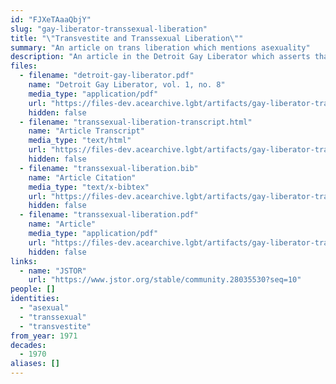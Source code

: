 ```yaml
---
id: "FJXeTAaaQbjY"
slug: "gay-liberator-transsexual-liberation"
title: "\"Transvestite and Transsexual Liberation\""
summary: "An article on trans liberation which mentions asexuality"
description: "An article in the Detroit Gay Liberator which asserts that trans liberation includes people of all orientations, including asexuals"
files:
  - filename: "detroit-gay-liberator.pdf"
    name: "Detroit Gay Liberator, vol. 1, no. 8"
    media_type: "application/pdf"
    url: "https://files-dev.acearchive.lgbt/artifacts/gay-liberator-transsexual-liberation/detroit-gay-liberator.pdf"
    hidden: false
  - filename: "transsexual-liberation-transcript.html"
    name: "Article Transcript"
    media_type: "text/html"
    url: "https://files-dev.acearchive.lgbt/artifacts/gay-liberator-transsexual-liberation/transsexual-liberation-transcript.html"
    hidden: false
  - filename: "transsexual-liberation.bib"
    name: "Article Citation"
    media_type: "text/x-bibtex"
    url: "https://files-dev.acearchive.lgbt/artifacts/gay-liberator-transsexual-liberation/transsexual-liberation.bib"
    hidden: false
  - filename: "transsexual-liberation.pdf"
    name: "Article"
    media_type: "application/pdf"
    url: "https://files-dev.acearchive.lgbt/artifacts/gay-liberator-transsexual-liberation/transsexual-liberation.pdf"
    hidden: false
links:
  - name: "JSTOR"
    url: "https://www.jstor.org/stable/community.28035530?seq=10"
people: []
identities:
  - "asexual"
  - "transsexual"
  - "transvestite"
from_year: 1971
decades:
  - 1970
aliases: []
---
```

